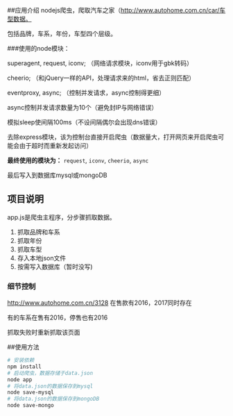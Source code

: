 ##应用介绍
nodejs爬虫，爬取汽车之家（http://www.autohome.com.cn/car/车型数据。

包括品牌，车系，年份，车型四个层级。

###使用的node模块：

superagent, request, iconv; （网络请求模块，iconv用于gbk转码）

cheerio; （和jQuery一样的API，处理请求来的html，省去正则匹配）

eventproxy, async; （控制并发请求，async控制得更细）

async控制并发请求数量为10个（避免封IP与网络错误）

模拟sleep使间隔100ms（不设间隔偶尔会出现dns错误）

去除express模块，该为控制台直接开启爬虫（数据量大，打开网页来开启爬虫可能会由于超时而重新发起访问）

**最终使用的模块为：** `request`, `iconv`, `cheerio`, `async`

最后写入到数据库mysql或mongoDB



## 项目说明
app.js是爬虫主程序，分步骤抓取数据。

1. 抓取品牌和车系
2. 抓取年份
3. 抓取车型
4. 存入本地json文件
5. 按需写入数据库（暂时没写)

### 细节控制
http://www.autohome.com.cn/3128 在售款有2016，2017同时存在

有的车系在售有2016，停售也有2016

抓取失败时重新抓取该页面



##使用方法

```bash
# 安装依赖
npm install
# 启动爬虫，数据存储于data.json
node app
# 将data.json的数据保存到mysql
node save-mysql
# 将data.json的数据保存到mongoDB
node save-mongo
```